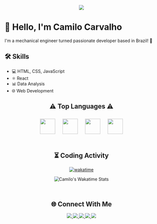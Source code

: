 <div align="center">
  <img src="https://capsule-render.vercel.app/api?type=waving&color=gradient&height=250&section=header&text=Camilo%20Carvalho&animation=scaleIn&fontSize=70&fontAlignY=35&desc=%20Jr%20Developer%20">
</div>

# 👋 Hello, I'm Camilo Carvalho

I'm a mechanical engineer turned passionate developer based in Brazil! 🚀

## 🛠️ Skills

- 💻 HTML, CSS, JavaScript
- ⚛️ React
- 📊 Data Analysis
- 🌐 Web Development

<div align="center"> 
  
  ## ⚠️ Top Languages ⚠️

<div align="center">
    <img src="https://cdn.jsdelivr.net/gh/devicons/devicon/icons/html5/html5-original.svg" style="margin: 10px;" height="50" width="50" />
    <img src="https://cdn.jsdelivr.net/gh/devicons/devicon/icons/css3/css3-original.svg" style="margin: 10px;" height="50" width="50" />
    <img src="https://cdn.jsdelivr.net/gh/devicons/devicon/icons/javascript/javascript-original.svg" style="margin: 10px;" height="50" width="50" />
    <img src="https://cdn.jsdelivr.net/gh/devicons/devicon/icons/react/react-original-wordmark.svg" style="margin: 10px;" height="50" width="50" />
</div>

<br>

<div align="center">

  ## ⏳ Coding Activity

  [![wakatime](https://wakatime.com/badge/user/3c73f47e-58e6-43a1-8029-aa85bb7a7fb5.svg)](https://wakatime.com/@3c73f47e-58e6-43a1-8029-aa85bb7a7fb5)
  
  ![Camilo's Wakatime Stats](https://github-readme-stats.vercel.app/api/wakatime?username=CamiloACarvalho&layout=compact)
  
</div>

<br>

## 🌐 Connect With Me

<div align="center">
    <a href="mailto:camilo.carvalho@engenharia.ufjf.br">
        <img src="https://img.shields.io/badge/Gmail-D14836?style=for-the-badge&logo=gmail&logoColor=white" target="_blank">
    </a>
    <a href="https://www.linkedin.com/in/camiloaugustocarvalho/" target="_blank">
        <img src="https://img.shields.io/badge/LinkedIn-0077B5?style=for-the-badge&logo=linkedin&logoColor=white" target="_blank">
    </a>
    <a href="https://www.instagram.com/camilocarv_/" target="_blank">
        <img src="https://img.shields.io/badge/Instagram-E4405F?style=for-the-badge&logo=instagram&logoColor=white" target="_blank">
    </a>
    <a href="https://www.facebook.com/camiloaugusto.carvalho" target="_blank">
        <img src="https://img.shields.io/badge/Facebook-1877F2?style=for-the-badge&logo=facebook&logoColor=white" target="_blank">
    </a>
    <a href="https://www.youtube.com/channel/UCwu_OmIM8rZqs2IKi2oJ5ow" target="_blank">
        <img src="https://img.shields.io/badge/YouTube-FF0000?style=for-the-badge&logo=youtube&logoColor=white" target="_blank">
    </a>
</div>
